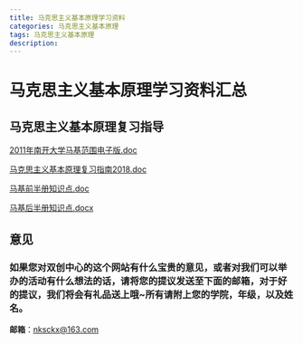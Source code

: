 ```yaml
---
title: 马克思主义基本原理学习资料
categories: 马克思主义基本原理
tags: 马克思主义基本原理
description: 
---
```


# 马克思主义基本原理学习资料汇总

<!--more-->

## 马克思主义基本原理复习指导


[2011年南开大学马基范围电子版.doc](https://gitee.com/nksckx/makesizhuyijibenyuanli/raw/master/2011年南开大学马基范围电子版.doc)

[马克思主义基本原理复习指南2018.doc](https://gitee.com/nksckx/makesizhuyijibenyuanli/raw/master/马克思主义基本原理复习指南2018.doc)

[马基前半册知识点.doc](https://gitee.com/nksckx/makesizhuyijibenyuanli/raw/master/马基前半册知识点.doc)

[马基后半册知识点.docx](https://gitee.com/nksckx/makesizhuyijibenyuanli/raw/master/马基后半册知识点.docx)


## 意见

### 如果您对双创中心的这个网站有什么宝贵的意见，或者对我们可以举办的活动有什么想法的话，请将您的提议发送至下面的邮箱，对于好的提议，我们将会有礼品送上哦~所有请附上您的学院，年级，以及姓名。

**邮箱**：nksckx@163.com
